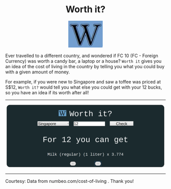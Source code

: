 <h1 align="center">Worth it?</h1>
<p align="center"><img src="logo.jpeg" alt="logo"></p>

Ever travelled to a different country, and wondered if FC 10 (FC - Foreign Currency) was worth a candy bar, a laptop or a house? `Worth it` gives you an idea of the cost of living in the country by telling you what you could buy with a given amount of money. 

For example, if you were new to Singapore and saw a toffee was priced at S$12, `Worth it?` would tell you what else you could get with your 12 bucks, so you have an idea if its worth after all!

***

![Example use case](./example.png)

***

Courtesy: Data from numbeo.com/cost-of-living . Thank you!
